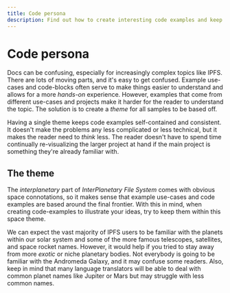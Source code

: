 ```yaml
---
title: Code persona
description: Find out how to create interesting code examples and keep the IPFS documentation consistent.
---
```


# Code persona

Docs can be confusing, especially for increasingly complex topics like IPFS. There are lots of moving parts, and it's easy to get confused. Example use-cases and code-blocks often serve to make things easier to understand and allows for a more _hands-on_ experience. However, examples that come from different use-cases and projects make it harder for the reader to understand the topic. The solution is to create a _theme_ for all samples to be based off.

Having a single theme keeps code examples self-contained and consistent. It doesn't make the problems any less complicated or less technical, but it makes the reader need to _think_ less. The reader doesn't have to spend time continually re-visualizing the larger project at hand if the main project is something they're already familiar with.

## The theme

The _interplanetary_ part of _InterPlanetary File System_ comes with obvious space connotations, so it makes sense that example use-cases and code examples are based around the final frontier. With this in mind, when creating code-examples to illustrate your ideas, try to keep them within this space theme.

We can expect the vast majority of IPFS users to be familiar with the planets within our solar system and some of the more famous telescopes, satellites, and space rocket names. However, it would help if you tried to stay away from more _exotic_ or niche planetary bodies. Not everybody is going to be familiar with the Andromeda Galaxy, and it may confuse some readers. Also, keep in mind that many language translators will be able to deal with common planet names like Jupiter or Mars but may struggle with less common names.
